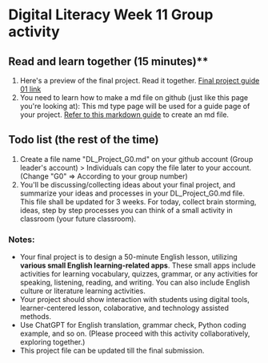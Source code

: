 # Digital Literacy Week 11 Group activity

## Read and learn together (15 minutes)**
1. Here's a preview of the final project. Read it together. [Final project guide 01 link](https://github.com/MK316/Spring2023/tree/main/DL/DLProject)
2. You need to learn how to make a md file on github (just like this page you're looking at): This md type page will be used for a guide page of your project. [Refer to this markdown guide](https://www.markdownguide.org/cheat-sheet/) to create an md file.

## Todo list (the rest of the time)

1. Create a file name "DL_Project_G0.md" on your github account (Group leader's account) > Individuals can copy the file later to your account. (Change "G0" => According to your group number)
2. You'll be discussing/collecting ideas about your final project, and summarize your ideas and processes in your DL_Project_G0.md file. This file shall be updated for 3 weeks. For today, collect brain storming, ideas, step by step processes you can think of a small activity in classroom (your future classroom).

### Notes:

+ Your final project is to design a 50-minute English lesson, utilizing **various small English learning-related apps**. These small apps include activities for learning vocabulary, quizzes, grammar, or any activities for speaking, listening, reading, and writing. You can also include English culture or literature learning activities.
+ Your project should show interaction with students using digital tools, learner-centered lesson, colaborative, and technology assisted methods.
+ Use ChatGPT for English translation, grammar check, Python coding example, and so on. (Please proceed with this activity collaboratively, exploring together.)
+ This project file can be updated till the final submission.

